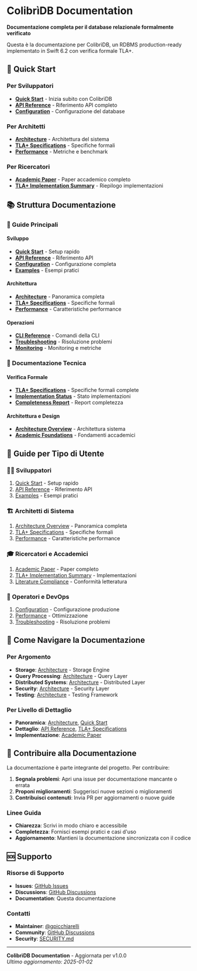 # ColibrìDB Documentation

**Documentazione completa per il database relazionale formalmente verificato**

Questa è la documentazione per ColibrìDB, un RDBMS production-ready implementato in Swift 6.2 con verifica formale TLA+.

## 🚀 Quick Start

### Per Sviluppatori
- **[Quick Start](quick-start.html)** - Inizia subito con ColibrìDB
- **[API Reference](api-reference.html)** - Riferimento API completo
- **[Configuration](configuration.html)** - Configurazione del database

### Per Architetti
- **[Architecture](architecture.html)** - Architettura del sistema
- **[TLA+ Specifications](tla-specifications.html)** - Specifiche formali
- **[Performance](performance.html)** - Metriche e benchmark

### Per Ricercatori
- **[Academic Paper](ACADEMIC_PAPER_DRAFT.md)** - Paper accademico completo
- **[TLA+ Implementation Summary](TLA_IMPLEMENTATION_SUMMARY.md)** - Riepilogo implementazioni

## 📚 Struttura Documentazione

### 🎯 Guide Principali

#### Sviluppo
- **[Quick Start](quick-start.html)** - Setup rapido
- **[API Reference](api-reference.html)** - Riferimento API
- **[Configuration](configuration.html)** - Configurazione completa
- **[Examples](examples.html)** - Esempi pratici

#### Architettura
- **[Architecture](architecture.html)** - Panoramica completa
- **[TLA+ Specifications](tla-specifications.html)** - Specifiche formali
- **[Performance](performance.html)** - Caratteristiche performance

#### Operazioni
- **[CLI Reference](cli-reference.html)** - Comandi della CLI
- **[Troubleshooting](troubleshooting.html)** - Risoluzione problemi
- **[Monitoring](monitoring.html)** - Monitoring e metriche

### 🔬 Documentazione Tecnica

#### Verifica Formale
- **[TLA+ Specifications](tla-specifications.html)** - Specifiche formali complete
- **[Implementation Status](IMPLEMENTATION_STATUS_FINAL.md)** - Stato implementazioni
- **[Completeness Report](TLA_SWIFT_COMPLETENESS_REPORT.md)** - Report completezza

#### Architettura e Design
- **[Architecture Overview](architecture.html)** - Architettura sistema
- **[Academic Foundations](ACADEMIC_PAPER_DRAFT.md)** - Fondamenti accademici

## 🎯 Guide per Tipo di Utente

### 👨‍💻 Sviluppatori
1. [Quick Start](quick-start.html) - Setup rapido
2. [API Reference](api-reference.html) - Riferimento API
3. [Examples](examples.html) - Esempi pratici

### 🏗️ Architetti di Sistema
1. [Architecture Overview](architecture.html) - Panoramica completa
2. [TLA+ Specifications](tla-specifications.html) - Specifiche formali
3. [Performance](performance.html) - Caratteristiche performance

### 🎓 Ricercatori e Accademici
1. [Academic Paper](ACADEMIC_PAPER_DRAFT.md) - Paper completo
2. [TLA+ Implementation Summary](TLA_IMPLEMENTATION_SUMMARY.md) - Implementazioni
3. [Literature Compliance](spec/LITERATURE_COMPLIANCE_CERTIFICATE.md) - Conformità letteratura

### 🔧 Operatori e DevOps
1. [Configuration](configuration.html) - Configurazione produzione
2. [Performance](performance.html) - Ottimizzazione
3. [Troubleshooting](troubleshooting.html) - Risoluzione problemi

## 📖 Come Navigare la Documentazione

### Per Argomento
- **Storage**: [Architecture](architecture.html) - Storage Engine
- **Query Processing**: [Architecture](architecture.html) - Query Layer
- **Distributed Systems**: [Architecture](architecture.html) - Distributed Layer
- **Security**: [Architecture](architecture.html) - Security Layer
- **Testing**: [Architecture](architecture.html) - Testing Framework

### Per Livello di Dettaglio
- **Panoramica**: [Architecture](architecture.html), [Quick Start](quick-start.html)
- **Dettaglio**: [API Reference](api-reference.html), [TLA+ Specifications](tla-specifications.html)
- **Implementazione**: [Academic Paper](ACADEMIC_PAPER_DRAFT.md)

## 📝 Contribuire alla Documentazione

La documentazione è parte integrante del progetto. Per contribuire:

1. **Segnala problemi**: Apri una issue per documentazione mancante o errata
2. **Proponi miglioramenti**: Suggerisci nuove sezioni o miglioramenti
3. **Contribuisci contenuti**: Invia PR per aggiornamenti o nuove guide

### Linee Guida
- **Chiarezza**: Scrivi in modo chiaro e accessibile
- **Completezza**: Fornisci esempi pratici e casi d'uso
- **Aggiornamento**: Mantieni la documentazione sincronizzata con il codice

## 🆘 Supporto

### Risorse di Supporto
- **Issues**: [GitHub Issues](https://github.com/gpicchiarelli/Colibri-DB/issues)
- **Discussions**: [GitHub Discussions](https://github.com/gpicchiarelli/Colibri-DB/discussions)
- **Documentation**: Questa documentazione

### Contatti
- **Maintainer**: [@gpicchiarelli](https://github.com/gpicchiarelli)
- **Community**: [GitHub Discussions](https://github.com/gpicchiarelli/Colibri-DB/discussions)
- **Security**: [SECURITY.md](SECURITY.md)

---

**ColibrìDB Documentation** - Aggiornata per v1.0.0  
*Ultimo aggiornamento: 2025-01-02*